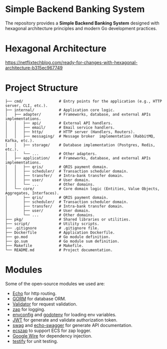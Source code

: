 # Simple Backend Banking System

The repository provides a **Simple Backend Banking System**
designed with hexagonal architecture principles and modern Go development practices.

# Hexagonal Architecture

https://netflixtechblog.com/ready-for-changes-with-hexagonal-architecture-b315ec967749

# Project Structure

```text
├── cmd/                # Entry points for the application (e.g., HTTP server, CLI, etc.).
├── internal/           # Application core logic.
│   ├── adapter/        # Frameworks, database, and external APIs implementations.
│   │   ├── api/        # External API handlers.
│   │   ├── email/      # Email service handlers.
│   │   ├── http/       # HTTP server (Handlers, Routers).
│   │   ├── messaging/  # Message broker  implementation (RabbitMQ, Kafka, etc.).
│   │   ├── storage/    # Database implementation (Postgres, Redis, etc.).
│   │   └── ...         # Other adapters.
│   ├── application/    # Frameworks, database, and external APIs implementations.
│   │   ├── qris/       # QRIS payment domain.
│   │   ├── scheduler/  # Transaction scheduler domain.
│   │   ├── transfer/   # Intra-bank transfer domain.
│   │   ├── user/       # User domain.
│   │   └── ...         # Other domains.
│   └── core/           # Core domain logic (Entities, Value Objects, Aggregates, Interfaces).
│       ├── qris/       # QRIS payment domain.
│       ├── scheduler/  # Transaction scheduler domain.
│       ├── transfer/   # Intra-bank transfer domain.
│       ├── user/       # User domain.
│       └── ...         # Other domains.
├── pkg/                # Shared libraries or utilities.
├── script/             # Utility scripts.
├── .gitignore          # .gitignore file.
├── Dockerfile          # Application Dockerfile.
├── go.mod              # Go module definition.
├── go.sum              # Go module sum definition.
├── Makefile            # Makefile.
└── README.md           # Project documentation.
```

# Modules

Some of the open-source modules we used are:

- [Echo](https://echo.labstack.com) for http routing.
- [GORM](https://gorm.io) for database ORM.
- [Validator](https://github.com/go-playground/validator) for request validation.
- [zap](https://github.com/uber-go/zap) for logging.
- [envconfig](https://github.com/kelseyhightower/envconfig)
  and [godotenv](https://github.com/joho/godotenv) for loading env variables.
- [JWT](https://github.com/golang-jwt/jwt) for generate and validate authorization token.
- [swag](https://github.com/swaggo/swag) and [echo-swagger](https://github.com/swaggo/echo-swagger)
  for generate API documentation.
- [ecszap](https://github.com/elastic/ecs-logging-go-zap) to support ECS for zap logger.
- [Google Wire](https://github.com/google/wire) for dependency injection.
- [testify](https://github.com/stretchr/testify) for unit testing.
